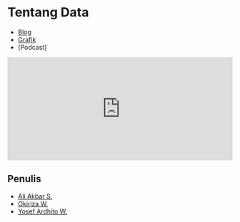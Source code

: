 # Tentang Data

* [Blog](https://tentangdata.wordpress.com/)
* [Grafik](http://grafik.tentangdata.com)
* [Podcast]
<iframe src="https://open.spotify.com/embed-podcast/show/68M1vH2k21fsTFibovdYWl" width="100%" height="232" frameborder="0" allowtransparency="true" allow="encrypted-media"></iframe>

## Penulis

- [Ali Akbar S.](https://github.com/aliakbars)
- [Okiriza W.](https://github.com/okiriza)
- [Yosef Ardhito W.](https://github.com/yoseflaw)

